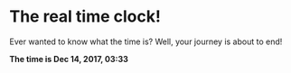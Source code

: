 # The real time clock!

Ever wanted to know what the time is? Well, your journey is about to end!

**The time is Dec 14, 2017, 03:33**